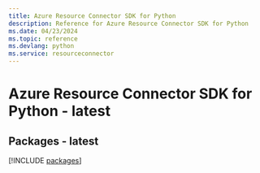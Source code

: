 ```yaml
---
title: Azure Resource Connector SDK for Python
description: Reference for Azure Resource Connector SDK for Python
ms.date: 04/23/2024
ms.topic: reference
ms.devlang: python
ms.service: resourceconnector
---
```

# Azure Resource Connector SDK for Python - latest
## Packages - latest
[!INCLUDE [packages](resource-connector-index.md)]